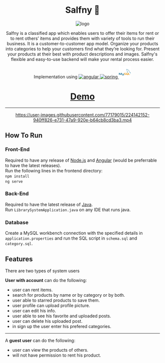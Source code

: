 <!-- markdownlint-configure-file {
  "MD013": {
    "code_blocks": false,
    "tables": false
  },
  "MD033": false,
  "MD041": false
} -->

<div align="center">
  
# Salfny :handshake:



![logo](https://user-images.githubusercontent.com/77025553/209586849-10f38728-ca0b-44da-83cc-23b1945aeb04.png)


Salfny is a classified app which enables users to offer their items for
rent or to rent others’ items and provides them with variety of tools to
run their business. It is a customer-to-customer app model. Organize
your products into categories to help your customers find what they’re
looking for. Present your products at their best with product
descriptions and images. Salfny's flexible and easy-to-use backend will
make your rental process easier.

Implementation using <a href="https://angular.io" target="_blank" rel="noreferrer"> <img src="https://angular.io/assets/images/logos/angular/angular.svg" alt="angular" width="40" height="40"/> <a href="https://spring.io/" target="_blank" rel="noreferrer"> <img src="https://www.vectorlogo.zone/logos/springio/springio-icon.svg" alt="spring" width="40" height="40"/> <a href="https://www.mysql.com/" target="_blank" rel="noreferrer"> <img src="https://raw.githubusercontent.com/devicons/devicon/master/icons/mysql/mysql-original-wordmark.svg" alt="mysql" width="40" height="40"/>

# Demo 
---
https://user-images.githubusercontent.com/77179015/224142152-940ff826-e731-47a9-920e-b64cb8cd3ba3.mp4

</div>


## How To Run
### Front-End
Required to have any release of [Node.js](https://nodejs.org/en/download/) and [Angular](https://angular.io/quick-start) (would be preferrable to have the latest releases).\
Run the following lines in the frontend directory:\
`npm install`\
`ng serve`
### Back-End
Required to have the latest release of [Java](https://www.java.com/en/download/).\
Run `LibrarySystemApplication.java` on any IDE that runs java.
### Database
Create a MySQL workbench connection with the specified details in `application.properties` and run the SQL script in `schema.sql` and `category.sql`.


## Features
There are two types of system users

**User with account** can do the following:
  - user can rent items.
  - search for products by name or by category or by both.
  - user able to starred products to save them.
  - user profile can upload profile picture.
  - user can edit his info.
  - user able to see his favorite and uploaded posts.
  - user can delete his uploaded post. 
  - in sign up the user enter his prefered categories.
  
---
A **guest user** can do the following:
  - user can view the products of others.
  - will not have permission to rent his product.


